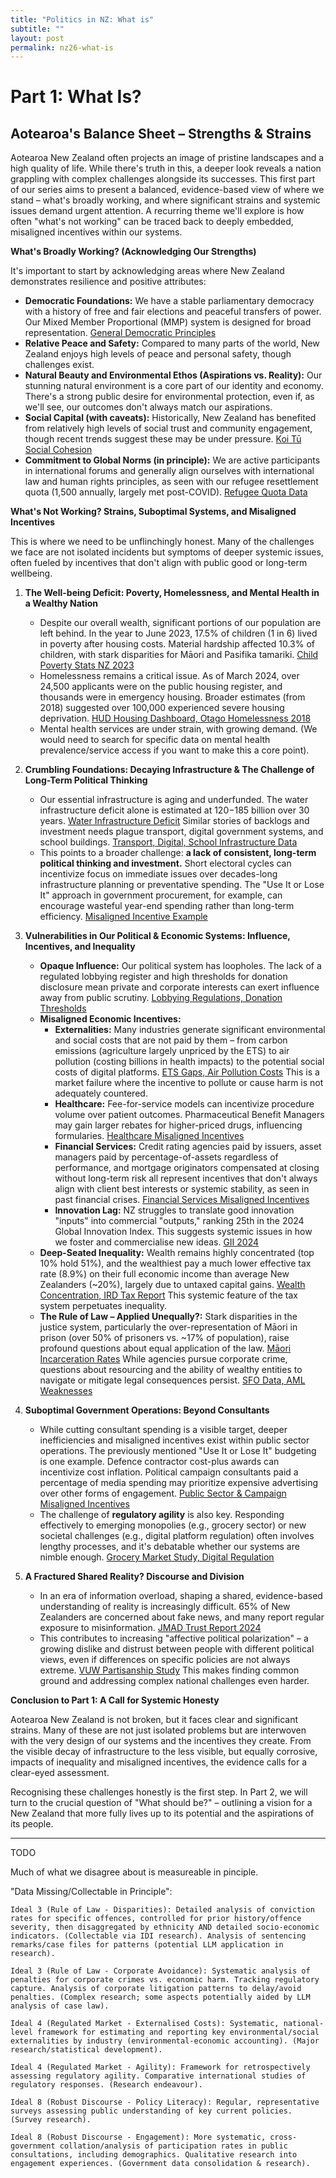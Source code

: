 ```yaml
---
title: "Politics in NZ: What is"
subtitle: ""
layout: post
permalink: nz26-what-is
---
```


# Part 1: What Is? 
## Aotearoa's Balance Sheet – Strengths & Strains

Aotearoa New Zealand often projects an image of pristine landscapes and a high quality of life. While there's truth in this, a deeper look reveals a nation grappling with complex challenges alongside its successes. This first part of our series aims to present a balanced, evidence-based view of where we stand – what's broadly working, and where significant strains and systemic issues demand urgent attention. A recurring theme we'll explore is how often "what's not working" can be traced back to deeply embedded, misaligned incentives within our systems.

**What's Broadly Working? (Acknowledging Our Strengths)**

It's important to start by acknowledging areas where New Zealand demonstrates resilience and positive attributes:

*   **Democratic Foundations:** We have a stable parliamentary democracy with a history of free and fair elections and peaceful transfers of power. Our Mixed Member Proportional (MMP) system is designed for broad representation. [General Democratic Principles]()
*   **Relative Peace and Safety:** Compared to many parts of the world, New Zealand enjoys high levels of peace and personal safety, though challenges exist.
*   **Natural Beauty and Environmental Ethos (Aspirations vs. Reality):** Our stunning natural environment is a core part of our identity and economy. There's a strong public desire for environmental protection, even if, as we'll see, our outcomes don't always match our aspirations.
*   **Social Capital (with caveats):** Historically, New Zealand has benefited from relatively high levels of social trust and community engagement, though recent trends suggest these may be under pressure. [Koi Tū Social Cohesion]()
*   **Commitment to Global Norms (in principle):** We are active participants in international forums and generally align ourselves with international law and human rights principles, as seen with our refugee resettlement quota (1,500 annually, largely met post-COVID). [Refugee Quota Data]()

**What's Not Working? Strains, Suboptimal Systems, and Misaligned Incentives**

This is where we need to be unflinchingly honest. Many of the challenges we face are not isolated incidents but symptoms of deeper systemic issues, often fueled by incentives that don't align with public good or long-term wellbeing.

1.  **The Well-being Deficit: Poverty, Homelessness, and Mental Health in a Wealthy Nation**
    *   Despite our overall wealth, significant portions of our population are left behind. In the year to June 2023, 17.5% of children (1 in 6) lived in poverty after housing costs. Material hardship affected 10.3% of children, with stark disparities for Māori and Pasifika tamariki. [Child Poverty Stats NZ 2023]()
    *   Homelessness remains a critical issue. As of March 2024, over 24,500 applicants were on the public housing register, and thousands were in emergency housing. Broader estimates (from 2018) suggested over 100,000 experienced severe housing deprivation. [HUD Housing Dashboard, Otago Homelessness 2018]()
    *   Mental health services are under strain, with growing demand. (We would need to search for specific data on mental health prevalence/service access if you want to make this a core point).

2.  **Crumbling Foundations: Decaying Infrastructure & The Challenge of Long-Term Political Thinking**
    *   Our essential infrastructure is aging and underfunded. The water infrastructure deficit alone is estimated at $120-$185 billion over 30 years. [Water Infrastructure Deficit]() Similar stories of backlogs and investment needs plague transport, digital government systems, and school buildings. [Transport, Digital, School Infrastructure Data]()
    *   This points to a broader challenge: **a lack of consistent, long-term political thinking and investment.** Short electoral cycles can incentivize focus on immediate issues over decades-long infrastructure planning or preventative spending. The "Use It or Lose It" approach in government procurement, for example, can encourage wasteful year-end spending rather than long-term efficiency. [Misaligned Incentive Example]()

3.  **Vulnerabilities in Our Political & Economic Systems: Influence, Incentives, and Inequality**
    *   **Opaque Influence:** Our political system has loopholes. The lack of a regulated lobbying register and high thresholds for donation disclosure mean private and corporate interests can exert influence away from public scrutiny. [Lobbying Regulations, Donation Thresholds]()
    *   **Misaligned Economic Incentives:**
        *   **Externalities:** Many industries generate significant environmental and social costs that are not paid by them – from carbon emissions (agriculture largely unpriced by the ETS) to air pollution (costing billions in health impacts) to the potential social costs of digital platforms. [ETS Gaps, Air Pollution Costs]() This is a market failure where the incentive to pollute or cause harm is not adequately countered.
        *   **Healthcare:** Fee-for-service models can incentivize procedure volume over patient outcomes. Pharmaceutical Benefit Managers may gain larger rebates for higher-priced drugs, influencing formularies. [Healthcare Misaligned Incentives]()
        *   **Financial Services:** Credit rating agencies paid by issuers, asset managers paid by percentage-of-assets regardless of performance, and mortgage originators compensated at closing without long-term risk all represent incentives that don't always align with client best interests or systemic stability, as seen in past financial crises. [Financial Services Misaligned Incentives]()
        *   **Innovation Lag:** NZ struggles to translate good innovation "inputs" into commercial "outputs," ranking 25th in the 2024 Global Innovation Index. This suggests systemic issues in how we foster and commercialise new ideas. [GII 2024]()
    *   **Deep-Seated Inequality:** Wealth remains highly concentrated (top 10% hold 51%), and the wealthiest pay a much lower effective tax rate (8.9%) on their full economic income than average New Zealanders (~20%), largely due to untaxed capital gains. [Wealth Concentration, IRD Tax Report]() This systemic feature of the tax system perpetuates inequality.
    *   **The Rule of Law – Applied Unequally?:** Stark disparities in the justice system, particularly the over-representation of Māori in prison (over 50% of prisoners vs. ~17% of population), raise profound questions about equal application of the law. [Māori Incarceration Rates]() While agencies pursue corporate crime, questions about resourcing and the ability of wealthy entities to navigate or mitigate legal consequences persist. [SFO Data, AML Weaknesses]()

4.  **Suboptimal Government Operations: Beyond Consultants**
    *   While cutting consultant spending is a visible target, deeper inefficiencies and misaligned incentives exist within public sector operations. The previously mentioned "Use It or Lose It" budgeting is one example. Defence contractor cost-plus awards can incentivize cost inflation. Political campaign consultants paid a percentage of media spending may prioritize expensive advertising over other forms of engagement. [Public Sector & Campaign Misaligned Incentives]()
    *   The challenge of **regulatory agility** is also key. Responding effectively to emerging monopolies (e.g., grocery sector) or new societal challenges (e.g., digital platform regulation) often involves lengthy processes, and it's debatable whether our systems are nimble enough. [Grocery Market Study, Digital Regulation]()
    <!-- todo talk about incentives here!? -->

5.  **A Fractured Shared Reality? Discourse and Division**
    *   In an era of information overload, shaping a shared, evidence-based understanding of reality is increasingly difficult. 65% of New Zealanders are concerned about fake news, and many report regular exposure to misinformation. [JMAD Trust Report 2024]()
    *   This contributes to increasing "affective political polarization" – a growing dislike and distrust between people with different political views, even if differences on specific policies are not always extreme. [VUW Partisanship Study]() This makes finding common ground and addressing complex national challenges even harder.

**Conclusion to Part 1: A Call for Systemic Honesty**

Aotearoa New Zealand is not broken, but it faces clear and significant strains. Many of these are not just isolated problems but are interwoven with the very design of our systems and the incentives they create. From the visible decay of infrastructure to the less visible, but equally corrosive, impacts of inequality and misaligned incentives, the evidence calls for a clear-eyed assessment.

Recognising these challenges honestly is the first step. In Part 2, we will turn to the crucial question of "What should be?" – outlining a vision for a New Zealand that more fully lives up to its potential and the aspirations of its people.

***

TODO

Much of what we disagree about is measureable in pinciple.

"Data Missing/Collectable in Principle":

    Ideal 3 (Rule of Law - Disparities): Detailed analysis of conviction rates for specific offences, controlled for prior history/offence severity, then disaggregated by ethnicity AND detailed socio-economic indicators. (Collectable via IDI research). Analysis of sentencing remarks/case files for patterns (potential LLM application in research).

    Ideal 3 (Rule of Law - Corporate Avoidance): Systematic analysis of penalties for corporate crimes vs. economic harm. Tracking regulatory capture. Analysis of corporate litigation patterns to delay/avoid penalties. (Complex research; some aspects potentially aided by LLM analysis of case law).

    Ideal 4 (Regulated Market - Externalised Costs): Systematic, national-level framework for estimating and reporting key environmental/social externalities by industry (environmental-economic accounting). (Major research/statistical development).

    Ideal 4 (Regulated Market - Agility): Framework for retrospectively assessing regulatory agility. Comparative international studies of regulatory responses. (Research endeavour).

    Ideal 8 (Robust Discourse - Policy Literacy): Regular, representative surveys assessing public understanding of key current policies. (Survey research).

    Ideal 8 (Robust Discourse - Engagement): More systematic, cross-government collation/analysis of participation rates in public consultations, including demographics. Qualitative research into engagement experiences. (Government data consolidation & research).


<!-- need to be cautious about "the systemic issues that often lie beneath the surface." that's normally just a hypothesis? not a fact / data -->

<!-- alternatives to this page?
host a QA LLM.
> are maori really worse off than pakeha?
... answer
> ...???


lots of infographics?
- wealth
- healthcare
- ???
 -->

<!-- 
todo. need to reframe this whole section.
what is! no commentary, only data!? people can hypothesis, see the patterns themselves.
 -->